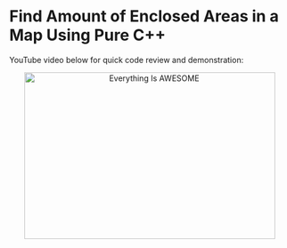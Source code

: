 # Find Amount of Enclosed Areas in a Map Using Pure C++

YouTube video below for quick code review and demonstration:

<div align="center">
      <a href="https://youtu.be/kYij6eJ4mwI">
     <img 
      src="https://img.youtube.com/vi/kYij6eJ4mwI/0.jpg" 
      alt="Everything Is AWESOME" 
      height="300" width="450">
      </a>
    </div>

